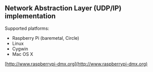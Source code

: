 ## Network Abstraction Layer (UDP/IP) implementation ##

Supported platforms:

- Raspberry Pi (baremetal, Circle)
- Linux
- Cygwin
- Mac OS X

[http://www.raspberrypi-dmx.org](http://www.raspberrypi-dmx.org)


